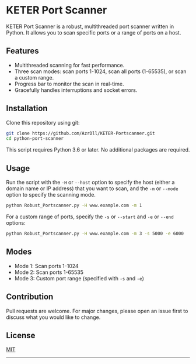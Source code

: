 # KETER Port Scanner

KETER Port Scanner is a robust, multithreaded port scanner written in Python. It allows you to scan specific ports or a range of ports on a host. 

## Features
- Multithreaded scanning for fast performance.
- Three scan modes: scan ports 1-1024, scan all ports (1-65535), or scan a custom range.
- Progress bar to monitor the scan in real-time.
- Gracefully handles interruptions and socket errors.

## Installation

Clone this repository using git:

```bash
git clone https://github.com/AzrDll/KETER-Portscanner.git
cd python-port-scanner
```

This script requires Python 3.6 or later. No additional packages are required.

## Usage

Run the script with the `-H` or `--host` option to specify the host (either a domain name or IP address) that you want to scan, and the `-m` or `--mode` option to specify the scanning mode.

```bash
python Robust_Portscanner.py -H www.example.com -m 1
```

For a custom range of ports, specify the `-s` or `--start` and `-e` or `--end` options:

```bash
python Robust_Portscanner.py -H www.example.com -m 3 -s 5000 -e 6000
```

## Modes

- Mode 1: Scan ports 1-1024
- Mode 2: Scan ports 1-65535
- Mode 3: Custom port range (specified with `-s` and `-e`)

## Contribution
Pull requests are welcome. For major changes, please open an issue first to discuss what you would like to change.

## License
[MIT](https://choosealicense.com/licenses/mit/)

---

